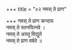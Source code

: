 +++
title = "०२ नमस् ते प्राण"

+++
नमस् ते प्राण क्रन्दाय  
नमस् ते स्तनयित्नवे ।  
नमस् ते अस्तु विद्युते  
नमस् ते प्राण वर्षते ॥